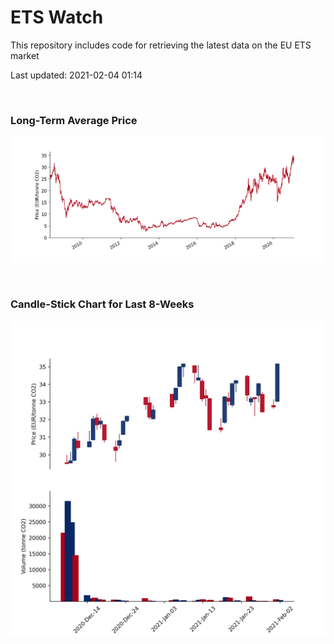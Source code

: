 # ETS Watch

This repository includes code for retrieving the latest data on the EU ETS market

Last updated: 2021-02-04 01:14

<br>

### Long-Term Average Price

![Long-term average](img/long_term_avg.png)

<br>

### Candle-Stick Chart for Last 8-Weeks

![Open, High, Low, Close & Volume](img/ohlc_vol.png)

